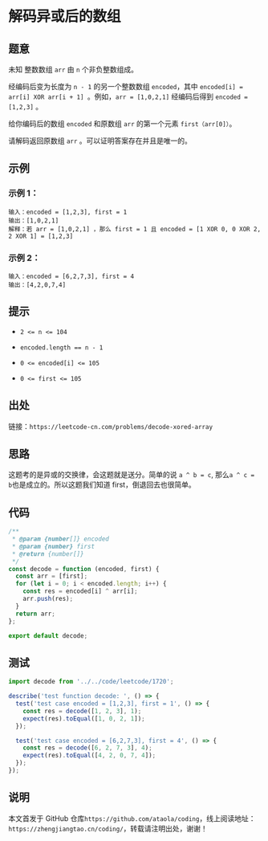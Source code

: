 # 解码异或后的数组

## 题意

未知 整数数组 `arr` 由 `n` 个非负整数组成。

经编码后变为长度为 `n - 1` 的另一个整数数组 `encoded`，其中 `encoded[i] = arr[i] XOR arr[i + 1] `。例如，`arr = [1,0,2,1]` 经编码后得到 `encoded = [1,2,3]` 。

给你编码后的数组 `encoded` 和原数组 `arr` 的第一个元素 `first（arr[0]）`。

请解码返回原数组 `arr` 。可以证明答案存在并且是唯一的。

## 示例

### 示例 1：

```
输入：encoded = [1,2,3], first = 1
输出：[1,0,2,1]
解释：若 arr = [1,0,2,1] ，那么 first = 1 且 encoded = [1 XOR 0, 0 XOR 2, 2 XOR 1] = [1,2,3]
```

### 示例 2：

```
输入：encoded = [6,2,7,3], first = 4
输出：[4,2,0,7,4]
```

## 提示

- `2 <= n <= 104`

- `encoded.length == n - 1`

- `0 <= encoded[i] <= 105`

- `0 <= first <= 105`

## 出处

链接：`https://leetcode-cn.com/problems/decode-xored-array`

## 思路

这题考的是异或的交换律，会这题就是送分。简单的说 `a ^ b = c`, 那么`a ^ c = b`也是成立的。所以这题我们知道 first，倒退回去也很简单。

## 代码

```javascript
/**
 * @param {number[]} encoded
 * @param {number} first
 * @return {number[]}
 */
const decode = function (encoded, first) {
  const arr = [first];
  for (let i = 0; i < encoded.length; i++) {
    const res = encoded[i] ^ arr[i];
    arr.push(res);
  }
  return arr;
};

export default decode;
```

## 测试

```javascript
import decode from '../../code/leetcode/1720';

describe('test function decode: ', () => {
  test('test case encoded = [1,2,3], first = 1', () => {
    const res = decode([1, 2, 3], 1);
    expect(res).toEqual([1, 0, 2, 1]);
  });

  test('test case encoded = [6,2,7,3], first = 4', () => {
    const res = decode([6, 2, 7, 3], 4);
    expect(res).toEqual([4, 2, 0, 7, 4]);
  });
});
```

## 说明

本文首发于 GitHub 仓库`https://github.com/ataola/coding`，线上阅读地址：`https://zhengjiangtao.cn/coding/`，转载请注明出处，谢谢！
